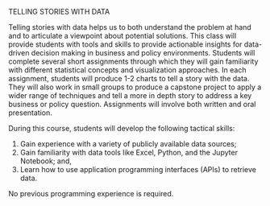 TELLING STORIES WITH DATA

Telling stories with data helps us to both understand the problem at hand and to articulate a viewpoint about 
potential solutions. This class will provide students with tools and skills to provide actionable insights for
data-driven decision making in business and policy environments.  Students will complete several short assignments
through which they will gain familiarity with different statistical concepts and visualization approaches. In each
assignment, students will produce 1-2 charts to tell a story with the data.  They will also work in small groups to
produce a capstone project to apply a wider range of techniques and tell a more in depth story to address a key business
or policy question. Assignments will involve both written and oral presentation.  

During this course, students will develop the following tactical skills:

1. Gain experience with a variety of publicly available data sources;
2. Gain familiarity with data tools like Excel, Python, and the Jupyter Notebook; and,
3. Learn how to use application programming interfaces (APIs) to retrieve data.

No previous programming experience is required.
